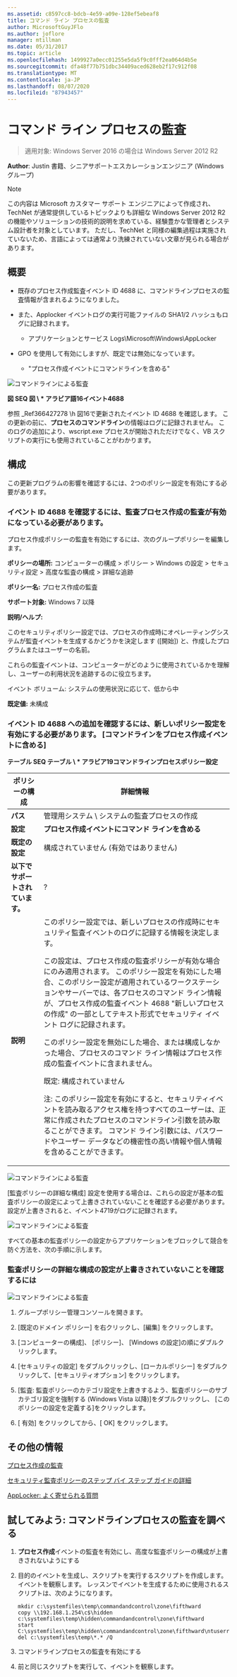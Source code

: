 ```yaml
---
ms.assetid: c8597cc8-bdcb-4e59-a09e-128ef5ebeaf8
title: コマンド ライン プロセスの監査
author: MicrosoftGuyJFlo
ms.author: joflore
manager: mtillman
ms.date: 05/31/2017
ms.topic: article
ms.openlocfilehash: 1499927a0ecc01255e5da5f9c0fff2ea064d4b5e
ms.sourcegitcommit: dfa48f77b751dbc34409aced628eb2f17c912f08
ms.translationtype: MT
ms.contentlocale: ja-JP
ms.lasthandoff: 08/07/2020
ms.locfileid: "87943457"
---
```

# <a name="command-line-process-auditing"></a>コマンド ライン プロセスの監査

>適用対象: Windows Server 2016 の場合は Windows Server 2012 R2

**Author**: Justin 書籍、シニアサポートエスカレーションエンジニア (Windows グループ)

> [!NOTE]
> この内容は Microsoft カスタマー サポート エンジニアによって作成され、TechNet が通常提供しているトピックよりも詳細な Windows Server 2012 R2 の機能やソリューションの技術的説明を求めている、経験豊かな管理者とシステム設計者を対象としています。 ただし、TechNet と同様の編集過程は実施されていないため、言語によっては通常より洗練されていない文章が見られる場合があります。

## <a name="overview"></a>概要

-   既存のプロセス作成監査イベント ID 4688 に、コマンドラインプロセスの監査情報が含まれるようになりました。

-   また、Applocker イベントログの実行可能ファイルの SHA1/2 ハッシュもログに記録されます。

    -   アプリケーションとサービス Logs\Microsoft\Windows\AppLocker

-   GPO を使用して有効にしますが、既定では無効になっています。

    -   "プロセス作成イベントにコマンドラインを含める"

![コマンドラインによる監査](media/Command-line-process-auditing/GTR_ADDS_Event4688.gif)

**図 SEQ 図 \\ \* アラビア語16イベント4688**

参照 _Ref366427278 \h 図16で更新されたイベント ID 4688 を確認します。  この更新の前に、**プロセスのコマンドライン**の情報はログに記録されません。  このログの追加により、wscript.exe プロセスが開始されただけでなく、VB スクリプトの実行にも使用されていることがわかります。

## <a name="configuration"></a>構成
この更新プログラムの影響を確認するには、2つのポリシー設定を有効にする必要があります。

### <a name="you-must-have-audit-process-creation-auditing-enabled-to-see-event-id-4688"></a>イベント ID 4688 を確認するには、監査プロセス作成の監査が有効になっている必要があります。
プロセス作成ポリシーの監査を有効にするには、次のグループポリシーを編集します。

**ポリシーの場所:** コンピューターの構成 > ポリシー > Windows の設定 > セキュリティ設定 > 高度な監査の構成 > 詳細な追跡

**ポリシー名:** プロセス作成の監査

**サポート対象:** Windows 7 以降

**説明/ヘルプ:**

このセキュリティポリシー設定では、プロセスの作成時にオペレーティングシステムが監査イベントを生成するかどうかを決定します ([開始]) と、作成したプログラムまたはユーザーの名前。

これらの監査イベントは、コンピューターがどのように使用されているかを理解し、ユーザーの利用状況を追跡するのに役立ちます。

イベント ボリューム: システムの使用状況に応じて、低から中

**既定値:** 未構成

### <a name="in-order-to-see-the-additions-to-event-id-4688-you-must-enable-the-new-policy-setting-include-command-line-in-process-creation-events"></a>イベント ID 4688 への追加を確認するには、新しいポリシー設定を有効にする必要があります。 [コマンドラインをプロセス作成イベントに含める]
**テーブル SEQ テーブル \\ \* アラビア19コマンドラインプロセスポリシー設定**

|ポリシーの構成|詳細情報|
|------------------------|-----------|
|**パス**|管理用システム \ システムの監査プロセスの作成|
|**設定**|**プロセス作成イベントにコマンド ラインを含める**|
|**既定の設定**|構成されていません (有効ではありません)|
|**以下でサポートされています。**|?|
|**説明**|このポリシー設定では、新しいプロセスの作成時にセキュリティ監査イベントのログに記録する情報を決定します。<p>この設定は、プロセス作成の監査ポリシーが有効な場合にのみ適用されます。 このポリシー設定を有効にした場合、このポリシー設定が適用されているワークステーションやサーバーでは、各プロセスのコマンド ライン情報が、プロセス作成の監査イベント 4688 "新しいプロセスの作成" の一部としてテキスト形式でセキュリティ イベント ログに記録されます。<p>このポリシー設定を無効にした場合、または構成しなかった場合、プロセスのコマンド ライン情報はプロセス作成の監査イベントに含まれません。<p>既定: 構成されていません<p>注: このポリシー設定を有効にすると、セキュリティイベントを読み取るアクセス権を持つすべてのユーザーは、正常に作成されたプロセスのコマンドライン引数を読み取ることができます。 コマンド ライン引数には、パスワードやユーザー データなどの機密性の高い情報や個人情報を含めることができます。|

![コマンドラインによる監査](media/Command-line-process-auditing/GTR_ADDS_IncludeCLISetting.gif)

[監査ポリシーの詳細な構成] 設定を使用する場合は、これらの設定が基本の監査ポリシーの設定によって上書きされていないことを確認する必要があります。  設定が上書きされると、イベント4719がログに記録されます。

![コマンドラインによる監査](media/Command-line-process-auditing/GTR_ADDS_Event4719.gif)

すべての基本の監査ポリシーの設定からアプリケーションをブロックして競合を防ぐ方法を、次の手順に示します。

### <a name="to-ensure-that-advanced-audit-policy-configuration-settings-are-not-overwritten"></a>監査ポリシーの詳細な構成の設定が上書きされていないことを確認するには
![コマンドラインによる監査](media/Command-line-process-auditing/GTR_ADDS_AdvAuditPolicy.gif)

1.  グループポリシー管理コンソールを開きます。

2.  [既定のドメイン ポリシー] を右クリックし、[編集] をクリックします。

3.  [コンピューターの構成]、 [ポリシー]、 [Windows の設定]の順にダブルクリックします。

4.  [セキュリティの設定] をダブルクリックし、[ローカルポリシー] をダブルクリックして、[セキュリティオプション] をクリックします。

5.  [監査: 監査ポリシーのカテゴリ設定を上書きするよう、監査ポリシーのサブカテゴリ設定を強制する (Windows Vista 以降)]をダブルクリックし、 [このポリシーの設定を定義する]をクリックします。

6.  [ 有効] をクリックしてから、[ OK] をクリックします。

## <a name="additional-resources"></a>その他の情報
[プロセス作成の監査](/previous-versions/windows/it-pro/windows-server-2008-R2-and-2008/dd941613(v=ws.10))

[セキュリティ監査ポリシーのステップ バイ ステップ ガイドの詳細](/previous-versions/windows/it-pro/windows-server-2008-R2-and-2008/dd408940(v=ws.10))

[AppLocker: よく寄せられる質問](/previous-versions/windows/it-pro/windows-server-2008-R2-and-2008/ee619725(v=ws.10))

## <a name="try-this-explore-command-line-process-auditing"></a>試してみよう: コマンドラインプロセスの監査を調べる

1.  **プロセス作成**イベントの監査を有効にし、高度な監査ポリシーの構成が上書きされないようにする

2.  目的のイベントを生成し、スクリプトを実行するスクリプトを作成します。  イベントを観察します。  レッスンでイベントを生成するために使用されるスクリプトは、次のようになります。

    ```
    mkdir c:\systemfiles\temp\commandandcontrol\zone\fifthward
    copy \\192.168.1.254\c$\hidden c:\systemfiles\temp\hidden\commandandcontrol\zone\fifthward
    start C:\systemfiles\temp\hidden\commandandcontrol\zone\fifthward\ntuserrights.vbs
    del c:\systemfiles\temp\*.* /Q
    ```

3.  コマンドラインプロセスの監査を有効にする

4.  前と同じスクリプトを実行して、イベントを観察します。

